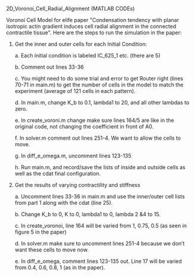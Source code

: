 2D_Voronoi_Cell_Radial_Alignment (MATLAB CODEs)

Voronoi Cell Model for elife paper "Condensation tendency  with planar isotropic actin gradient induces cell radial alignment in the connected contractile tissue".
Here are the steps to run the simulation in the paper:

1. Get the inner and outer cells for each Initial Condition:

      a. Each initial condition is labeled IC_625_1 etc. (there are 5)
      
      b. Comment out lines 33-36
      
      c. You might need to do some trial and error to get Router right (lines 70-71 in main.m) to get the number of cells in the model to match the experiment (average of 121 cells in each pattern). 
      
      d. In main.m, change K_b to 0.1, lambda1 to 20, and all other lambdas to zero.
     
      e. In create_voroni.m change make sure lines 164/5 are like in the original code, not changing the coefficient in front of A0.
      
      f. In solver.m comment out lines 251-4. We want to allow the cells to move.
      
      g. In diff_e_omega.m, uncomment lines 123-135
      
      h. Run main.m, and record/save the lists of inside and outside cells as well as the cdat final configuration. 

2. Get the results of varying contractility and stiffness
      
      a. Uncomment lines 33-36 in main.m and use the inner/outer cell lists from part 1 along with the cdat (line 25).
      
      b. Change K_b to 0, K to 0, lambda1 to 0, lambda 2 &4 to 15. 
      
      c. In create_voronoi, line 164 will be varied from 1, 0.75, 0.5 (as seen in figure 5 in the paper)
      
      d. In solver.m make sure to uncomment lines 251-4 because we don’t want these cells to move now.
      
      e. In diff_e_omega, comment lines 123-135 out. Line 17 will be varied from 0.4, 0.6, 0.8, 1 (as in the paper).
